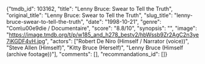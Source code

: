 {"tmdb_id": 103162, "title": "Lenny Bruce: Swear to Tell the Truth", "original_title": "Lenny Bruce: Swear to Tell the Truth", "slug_title": "lenny-bruce-swear-to-tell-the-truth", "date": "1998-10-21", "genre": "Com\u00e9die / Documentaire", "score": "8.8/10", "synopsis": "", "image": "https://image.tmdb.org/t/p/w185_and_h278_bestv2/hbWssb9Zr2AgC2n3ye7iKGDF4vH.jpg", "actors": ["Robert De Niro (Himself / Narrator (voice))", "Steve Allen (Himself)", "Kitty Bruce (Herself)", "Lenny Bruce (Himself (archive footage))"], "comments": [], "recommandations_id": []}